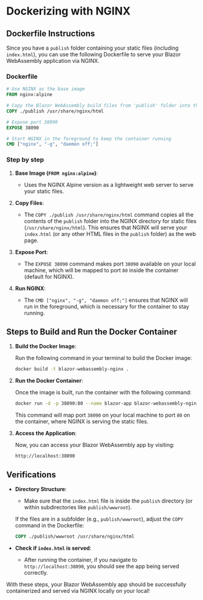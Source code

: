 # Dockerizing with NGINX

## Dockerfile Instructions

Since you have a `publish` folder containing your static files (including `index.html`), you can use the following Dockerfile to serve your Blazor WebAssembly application via NGINX.

### Dockerfile

```dockerfile
# Use NGINX as the base image
FROM nginx:alpine

# Copy the Blazor WebAssembly build files from 'publish' folder into the NGINX html directory
COPY ./publish /usr/share/nginx/html

# Expose port 38090
EXPOSE 38090

# Start NGINX in the foreground to keep the container running
CMD ["nginx", "-g", "daemon off;"]
```

### Step by step

1. **Base Image (`FROM nginx:alpine`)**: 
   - Uses the NGINX Alpine version as a lightweight web server to serve your static files.

2. **Copy Files**:
   - The `COPY ./publish /usr/share/nginx/html` command copies all the contents of the `publish` folder into the NGINX directory for static files (`/usr/share/nginx/html`). This ensures that NGINX will serve your `index.html` (or any other HTML files in the `publish` folder) as the web page.

3. **Expose Port**:
   - The `EXPOSE 38090` command makes port `38090` available on your local machine, which will be mapped to port `80` inside the container (default for NGINX).

4. **Run NGINX**:
   - The `CMD ["nginx", "-g", "daemon off;"]` ensures that NGINX will run in the foreground, which is necessary for the container to stay running.

## Steps to Build and Run the Docker Container

1. **Build the Docker Image**:
   
   Run the following command in your terminal to build the Docker image:

   ```bash
   docker build -t blazor-webassembly-nginx .
   ```

2. **Run the Docker Container**:

   Once the image is built, run the container with the following command:

   ```bash
   docker run -d -p 38090:80 --name blazor-app blazor-webassembly-nginx
   ```

   This command will map port `38090` on your local machine to port `80` on the container, where NGINX is serving the static files.

3. **Access the Application**:

   Now, you can access your Blazor WebAssembly app by visiting:

   ```
   http://localhost:38090
   ```

## Verifications

- **Directory Structure**: 
  - Make sure that the `index.html` file is inside the `publish` directory (or within subdirectories like `publish/wwwroot`).
  
  If the files are in a subfolder (e.g., `publish/wwwroot`), adjust the `COPY` command in the Dockerfile:

  ```dockerfile
  COPY ./publish/wwwroot /usr/share/nginx/html
  ```

- **Check if `index.html` is served**: 
  - After running the container, if you navigate to `http://localhost:38090`, you should see the app being served correctly.


With these steps, your Blazor WebAssembly app should be successfully containerized and served via NGINX locally on your local!
